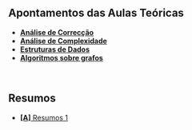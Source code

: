 ## Apontamentos das Aulas Teóricas 
* [**Análise de Correcção**](Correccao.pdf)
* [**Análise de Complexidade**](Complexidade.pdf)
* [**Estruturas de Dados**](Estruturas.pdf)
* [**Algoritmos sobre grafos**](Grafos.pdf)

<br>

## Resumos
* [**[A]** Resumos 1](Resumos1.pdf)
